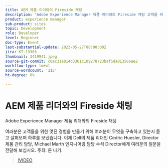 ```yaml
---
title: AEM 제품 리더와의 Fireside 채팅
description: 'Adobe Experience Manager 제품 리더와의 Fireside 채팅 고객을 위한 멋진 경험을 구축하기 위해 여러분이 무엇을 구축하고 있는지 듣고 살펴보며 하루를 보냈습니다. 이제 Dell의 제품 리더인 Cedric Huesler, Director 제품 관리 담당, Michael Marth 엔지니어링 담당 수석 Director에게 여러분의 질문을 전달해 보십시오. 주최: 론 나기.'
product: experience manager
sub-product: sites
topic: Development
role: Developer
level: Beginner
doc-type: Event
last-substantial-update: 2023-05-27T00:00:00Z
jira: KT-13363
thumbnail: 3419941.jpeg
source-git-commit: c0ac31a014d3361c109278723baf5da013566ae2
workflow-type: tm+mt
source-wordcount: '115'
ht-degree: 0%

---
```



# AEM 제품 리더와의 Fireside 채팅

Adobe Experience Manager 제품 리더와의 Fireside 채팅

여러분은 고객들을 위한 멋진 경험을 만들기 위해 여러분이 무엇을 구축하고 있는지 듣고 살펴보며 하루를 보냈습니다. 이제 Dell의 제품 리더인 Cedric Huesler, Director 제품 관리 담당, Michael Marth 엔지니어링 담당 수석 Director에게 여러분의 질문을 전달해 보십시오. 주최: 론 나기.

>[!VIDEO](https://video.tv.adobe.com/v/3419941/?learn=on)
